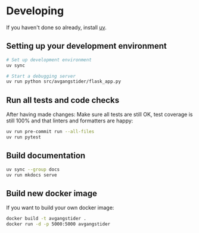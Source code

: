 # Developing

If you haven't done so already, install
[uv](https://docs.astral.sh/uv/getting-started/installation/).

## Setting up your development environment

```bash
# Set up development environment
uv sync

# Start a debugging server
uv run python src/avgangstider/flask_app.py
```

## Run all tests and code checks

After having made changes: Make sure all tests are still OK, test coverage is still 100%
and that linters and formatters are happy:

```bash
uv run pre-commit run --all-files
uv run pytest
```

## Build documentation

```bash
uv sync --group docs
uv run mkdocs serve
```

## Build new docker image

If you want to build your own docker image:

```bash
docker build -t avgangstider .
docker run -d -p 5000:5000 avgangstider
```
